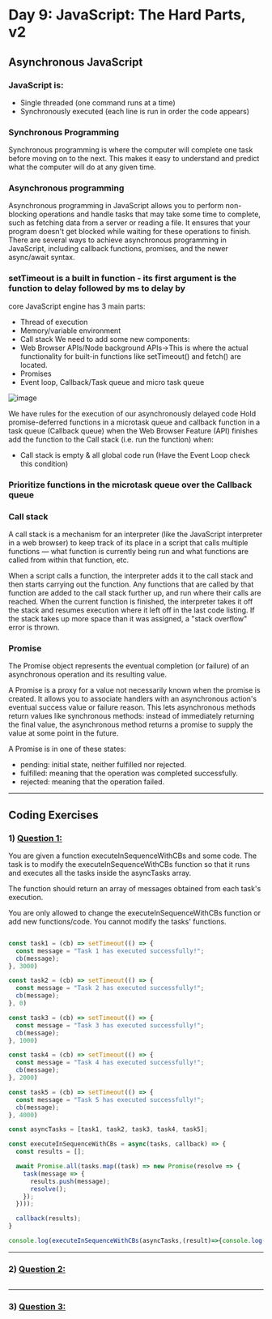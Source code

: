 
# Day 9: JavaScript: The Hard Parts, v2

## Asynchronous JavaScript

### JavaScript is:
- Single threaded (one command runs at a time)
- Synchronously executed (each line is run in order the code appears)

### Synchronous Programming
Synchronous programming is where the computer will complete one task before moving on to the next. This makes it easy to understand and predict what the computer will do at any given time.

### Asynchronous programming
Asynchronous programming in JavaScript allows you to perform non-blocking operations and handle tasks that may take some time to complete, such as fetching data from a server or reading a file. It ensures that your program doesn't get blocked while waiting for these operations to finish. There are several ways to achieve asynchronous programming in JavaScript, including callback functions, promises, and the newer async/await syntax.

### setTimeout is a built in function - its first argument is the function to delay followed by ms to delay by

core JavaScript engine has 3 main parts:
- Thread of execution
- Memory/variable environment
- Call stack
We need to add some new components:
- Web Browser APIs/Node background APIs->This is where the actual functionality for built-in functions like setTimeout() and fetch() are located.
- Promises
- Event loop, Callback/Task queue and micro task queue 

 ![image](https://github.com/AnwarMelhem/Mastering_JavaScript_in_20_Days/assets/97465642/9562a561-83bc-4a98-bd34-1af674ba8273)

We have rules for the execution of our asynchronously delayed code
Hold promise-deferred functions in a microtask queue and 
callback function in a task queue (Callback queue) 
when the Web Browser Feature (API) finishes add the function to the Call stack (i.e. run the function) when:
- Call stack is empty & all global code run (Have the Event Loop check this condition)
### Prioritize functions in the microtask queue over the Callback queue

### Call stack
A call stack is a mechanism for an interpreter (like the JavaScript interpreter in a web browser) to keep track of its place in a script that calls multiple functions — what function is currently being run and what functions are called from within that function, etc.

When a script calls a function, the interpreter adds it to the call stack and then starts carrying out the function.
Any functions that are called by that function are added to the call stack further up, and run where their calls are reached.
When the current function is finished, the interpreter takes it off the stack and resumes execution where it left off in the last code listing.
If the stack takes up more space than it was assigned, a "stack overflow" error is thrown.

### Promise 
The Promise object represents the eventual completion (or failure) of an asynchronous operation and its resulting value.

A Promise is a proxy for a value not necessarily known when the promise is created. It allows you to associate handlers with an asynchronous action's eventual success value or failure reason. This lets asynchronous methods return values like synchronous methods: instead of immediately returning the final value, the asynchronous method returns a promise to supply the value at some point in the future.

A Promise is in one of these states:
- pending: initial state, neither fulfilled nor rejected.
- fulfilled: meaning that the operation was completed successfully.
- rejected: meaning that the operation failed.
*********************************************************************************************************************
## Coding Exercises
### 1) [Question 1:](https://github.com/orjwan-alrajaby/gsg-QA-Nablus-training-2023/blob/main/learning-sprint-1/week2%20-%20javaScript-the-hard-parts-v2/day%203/tasks.md)
You are given a function executeInSequenceWithCBs and some code. The task is to modify the executeInSequenceWithCBs function so that it runs and executes all the tasks inside the asyncTasks array.

The function should return an array of messages obtained from each task's execution.

You are only allowed to change the executeInSequenceWithCBs function or add new functions/code. You cannot modify the tasks' functions.
```javascript

const task1 = (cb) => setTimeout(() => {
  const message = "Task 1 has executed successfully!";
  cb(message);
}, 3000)

const task2 = (cb) => setTimeout(() => {
  const message = "Task 2 has executed successfully!";
  cb(message);
}, 0)

const task3 = (cb) => setTimeout(() => {
  const message = "Task 3 has executed successfully!";
  cb(message);
}, 1000)

const task4 = (cb) => setTimeout(() => {
  const message = "Task 4 has executed successfully!";
  cb(message);
}, 2000)

const task5 = (cb) => setTimeout(() => {
  const message = "Task 5 has executed successfully!";
  cb(message);
}, 4000)

const asyncTasks = [task1, task2, task3, task4, task5];

const executeInSequenceWithCBs = async(tasks, callback) => {
  const results = [];

  await Promise.all(tasks.map((task) => new Promise(resolve => {
    task(message => {
      results.push(message);
      resolve();
    });
  })));

  callback(results);
}

console.log(executeInSequenceWithCBs(asyncTasks,(result)=>{console.log(result,"ans from callback")}));
```
***********************************************************************************************
### 2) [Question 2:](https://github.com/orjwan-alrajaby/gsg-QA-Nablus-training-2023/blob/main/learning-sprint-1/week2%20-%20javaScript-the-hard-parts-v2/day%202/tasks.md)


```javascript

```
************************************************************************************************
### 3) [Question 3:](https://github.com/orjwan-alrajaby/gsg-QA-Nablus-training-2023/blob/main/learning-sprint-1/week2%20-%20javaScript-the-hard-parts-v2/day%203/tasks.md)


```javascript

```


